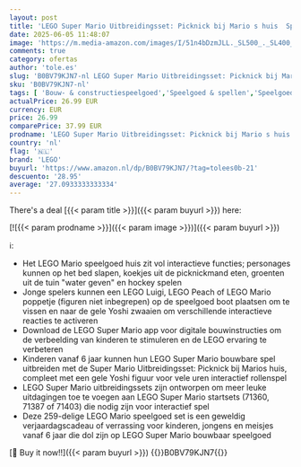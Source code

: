 ```yaml
---
layout: post
title: 'LEGO Super Mario Uitbreidingsset: Picknick bij Mario s huis  Speelgoed voor Kinderen met Gele Yoshi Figuur  te combineren met een Startset  Cadeau voor Jongens  Meisjes vanaf 6 Jaar 71422'
date: 2025-06-05 11:48:07
image: 'https://m.media-amazon.com/images/I/51n4bDzmJLL._SL500_._SL400_.jpg'
comments: true
category: ofertas
author: 'tole.es'
slug: 'B0BV79KJN7-nl LEGO Super Mario Uitbreidingsset: Picknick bij Mario s...'
sku: 'B0BV79KJN7-nl'
tags: [ 'Bouw- & constructiespeelgoed','Speelgoed & spellen','Speelgoedbouwsets','lego','🇳🇱', ]
actualPrice: 26.99 EUR
currency: EUR
price: 26.99
comparePrice: 37.99 EUR
prodname: 'LEGO Super Mario Uitbreidingsset: Picknick bij Mario s huis  Speelgoed voor Kinderen met Gele Yoshi Figuur  te combineren met een Startset  Cadeau voor Jongens  Meisjes vanaf 6 Jaar 71422'
country: 'nl'
flag: '🇳🇱'
brand: 'LEGO'
buyurl: 'https://www.amazon.nl/dp/B0BV79KJN7/?tag=tolees0b-21'
descuento: '28.95'
average: '27.0933333333334'
---
```


There's a deal [{{< param title >}}]({{< param buyurl >}})  here:

[![{{< param prodname >}}]({{< param image >}})]({{< param buyurl >}})

ℹ️:

- Het LEGO Mario speelgoed huis zit vol interactieve functies; personages kunnen op het bed slapen, koekjes uit de picknickmand eten, groenten uit de tuin "water geven" en hockey spelen
- Jonge spelers kunnen een LEGO Luigi, LEGO Peach of LEGO Mario poppetje (figuren niet inbegrepen) op de speelgoed boot plaatsen om te vissen en naar de gele Yoshi zwaaien om verschillende interactieve reacties te activeren
- Download de LEGO Super Mario app voor digitale bouwinstructies om de verbeelding van kinderen te stimuleren en de LEGO ervaring te verbeteren
- Kinderen vanaf 6 jaar kunnen hun LEGO Super Mario bouwbare spel uitbreiden met de Super Mario Uitbreidingsset: Picknick bij Marios huis, compleet met een gele Yoshi figuur voor vele uren interactief rollenspel
- LEGO Super Mario uitbreidingssets zijn ontworpen om meer leuke uitdagingen toe te voegen aan LEGO Super Mario startsets (71360, 71387 of 71403) die nodig zijn voor interactief spel
- Deze 259-delige LEGO Mario speelgoed set is een geweldig verjaardagscadeau of verrassing voor kinderen, jongens en meisjes vanaf 6 jaar die dol zijn op LEGO Super Mario bouwbaar speelgoed

[🛒 Buy it now!!]({{< param buyurl >}})
{{<world>}}B0BV79KJN7{{</world>}}
